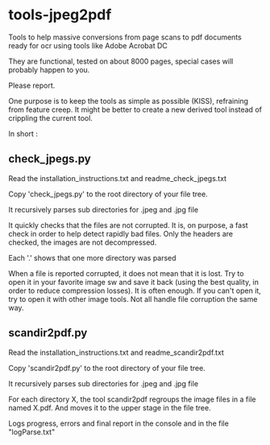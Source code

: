 # tools-jpeg2pdf

Tools to help massive conversions from page scans to pdf documents ready for ocr using tools like Adobe Acrobat DC

They are functional, tested on about 8000 pages, special cases will probably happen to you. 

Please report.


One purpose is to keep the tools as simple as possible (KISS), refraining from feature creep. It might be better to create a new derived tool instead of crippling the current tool.

In short :


## check_jpegs.py 

Read the installation_instructions.txt and readme_check_jpegs.txt

Copy 'check_jpegs.py' to the root directory of your file tree.

It recursively parses sub directories for .jpeg and .jpg file

It quickly checks that the files are not corrupted.
It is, on purpose, a fast check in order to help detect rapidly bad files.
Only the headers are checked, the images are not decompressed.

Each '.' shows that one more directory was parsed

When a file is reported corrupted, it does not mean that it is lost. Try to open it in your favorite image sw and save it back (using the best quality, in order to reduce compression losses). It is often enough.
If you can't open it, try to open it with other image tools. Not all handle file corruption the same way.


## scandir2pdf.py

Read the installation_instructions.txt and readme_scandir2pdf.txt

Copy 'scandir2pdf.py' to the root directory of your file tree.

It recursively parses sub directories for .jpeg and .jpg file 

For each directory X, the tool scandir2pdf regroups the image files in a file named X.pdf. And moves it to the upper stage in the file tree.

Logs progress, errors and final report in the console and in the file "logParse.txt"

